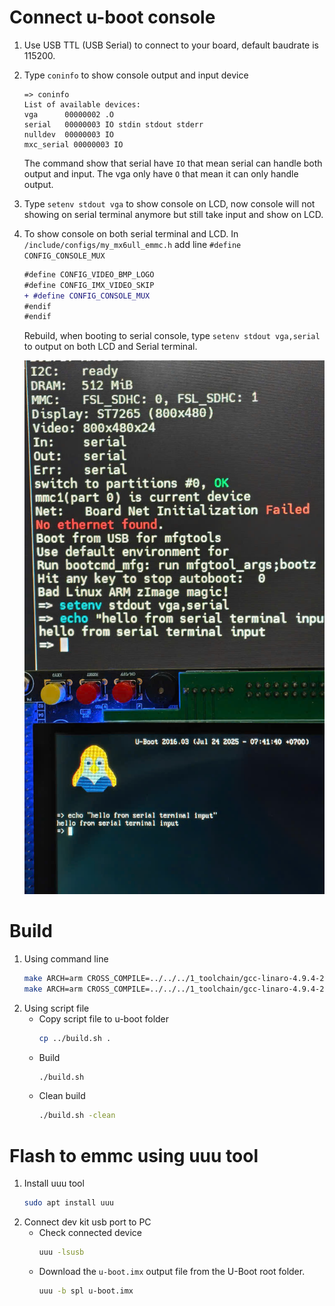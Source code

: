 # Connect u-boot console
1. Use USB TTL (USB Serial) to connect to your board, default baudrate is 115200.

2. Type `coninfo` to show console output and input device

    ```
    => coninfo
    List of available devices:
    vga      00000002 .O
    serial   00000003 IO stdin stdout stderr
    nulldev  00000003 IO
    mxc_serial 00000003 IO
    ```
    The command show that serial have `IO` that mean serial can handle both output and input. The vga only have `O` that mean it can only handle output.

3. Type `setenv stdout vga` to show console on LCD, now console will not showing on serial terminal anymore but still take input and show on LCD.

4. To show console on both serial terminal and LCD. In `/include/configs/my_mx6ull_emmc.h` add line `#define CONFIG_CONSOLE_MUX`
    ```diff
    #define CONFIG_VIDEO_BMP_LOGO
    #define CONFIG_IMX_VIDEO_SKIP
    + #define CONFIG_CONSOLE_MUX
    #endif
    #endif
    ```
    Rebuild, when booting to serial console, type `setenv stdout vga,serial` to output on both LCD and Serial terminal.

    <p align="center">
      <img src="U-boot_console_on_Serial_and_LCD.jpg"/>
    </p>
# Build
1. Using command line
    ```bash
    make ARCH=arm CROSS_COMPILE=../../../1_toolchain/gcc-linaro-4.9.4-2017.01-x86_64_arm-linux-gnueabihf/bin/arm-linux-gnueabihf- my_mx6ull_emmc_defconfig
    make ARCH=arm CROSS_COMPILE=../../../1_toolchain/gcc-linaro-4.9.4-2017.01-x86_64_arm-linux-gnueabihf/bin/arm-linux-gnueabihf- -j12
    ```
2. Using script file
    - Copy script file to u-boot folder
        ```bash
        cp ../build.sh .
        ```
    - Build
        ```bash
        ./build.sh
        ```
    - Clean build
        ```bash
        ./build.sh -clean
        ```
# Flash to emmc using uuu tool
1. Install uuu tool
    ```bash
    sudo apt install uuu
    ```
2. Connect dev kit usb port to PC
    - Check connected device
        ```bash
        uuu -lsusb
        ```
    - Download the `u-boot.imx` output file from the U-Boot root folder.
        ```bash
        uuu -b spl u-boot.imx
        ```